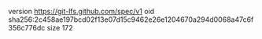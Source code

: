 version https://git-lfs.github.com/spec/v1
oid sha256:2c458ae197bcd02f13e07d15c9462e26e1204670a294d0068a47c6f356c776dc
size 172
